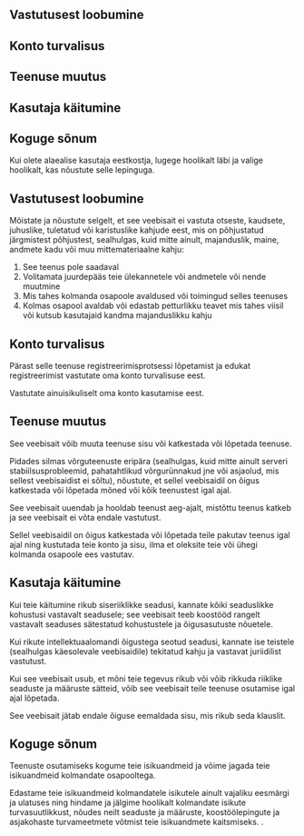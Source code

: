 ## Vastutusest loobumine

## Konto turvalisus

## Teenuse muutus

## Kasutaja käitumine

## Koguge sõnum

Kui olete alaealise kasutaja eestkostja, lugege hoolikalt läbi ja valige hoolikalt, kas nõustute selle lepinguga.

## Vastutusest loobumine

Mõistate ja nõustute selgelt, et see veebisait ei vastuta otseste, kaudsete, juhuslike, tuletatud või karistuslike kahjude eest, mis on põhjustatud järgmistest põhjustest, sealhulgas, kuid mitte ainult, majanduslik, maine, andmete kadu või muu mittemateriaalne kahju:

1. See teenus pole saadaval
1. Volitamata juurdepääs teie ülekannetele või andmetele või nende muutmine
1. Mis tahes kolmanda osapoole avaldused või toimingud selles teenuses
1. Kolmas osapool avaldab või edastab petturlikku teavet mis tahes viisil või kutsub kasutajaid kandma majanduslikku kahju

## Konto turvalisus

Pärast selle teenuse registreerimisprotsessi lõpetamist ja edukat registreerimist vastutate oma konto turvalisuse eest.

Vastutate ainuisikuliselt oma konto kasutamise eest.

## Teenuse muutus

See veebisait võib muuta teenuse sisu või katkestada või lõpetada teenuse.

Pidades silmas võrguteenuste eripära (sealhulgas, kuid mitte ainult serveri stabiilsusprobleemid, pahatahtlikud võrgurünnakud jne või asjaolud, mis sellest veebisaidist ei sõltu), nõustute, et sellel veebisaidil on õigus katkestada või lõpetada mõned või kõik teenustest igal ajal.

See veebisait uuendab ja hooldab teenust aeg-ajalt, mistõttu teenus katkeb ja see veebisait ei võta endale vastutust.

Sellel veebisaidil on õigus katkestada või lõpetada teile pakutav teenus igal ajal ning kustutada teie konto ja sisu, ilma et oleksite teie või ühegi kolmanda osapoole ees vastutav.

## Kasutaja käitumine

Kui teie käitumine rikub siseriiklikke seadusi, kannate kõiki seaduslikke kohustusi vastavalt seadusele; see veebisait teeb koostööd rangelt vastavalt seaduses sätestatud kohustustele ja õigusasutuste nõuetele.

Kui rikute intellektuaalomandi õigustega seotud seadusi, kannate ise teistele (sealhulgas käesolevale veebisaidile) tekitatud kahju ja vastavat juriidilist vastutust.

Kui see veebisait usub, et mõni teie tegevus rikub või võib rikkuda riiklike seaduste ja määruste sätteid, võib see veebisait teile teenuse osutamise igal ajal lõpetada.

See veebisait jätab endale õiguse eemaldada sisu, mis rikub seda klauslit.

## Koguge sõnum

Teenuste osutamiseks kogume teie isikuandmeid ja võime jagada teie isikuandmeid kolmandate osapooltega.

Edastame teie isikuandmeid kolmandatele isikutele ainult vajaliku eesmärgi ja ulatuses ning hindame ja jälgime hoolikalt kolmandate isikute turvasuutlikkust, nõudes neilt seaduste ja määruste, koostöölepingute ja asjakohaste turvameetmete võtmist teie isikuandmete kaitsmiseks. .

